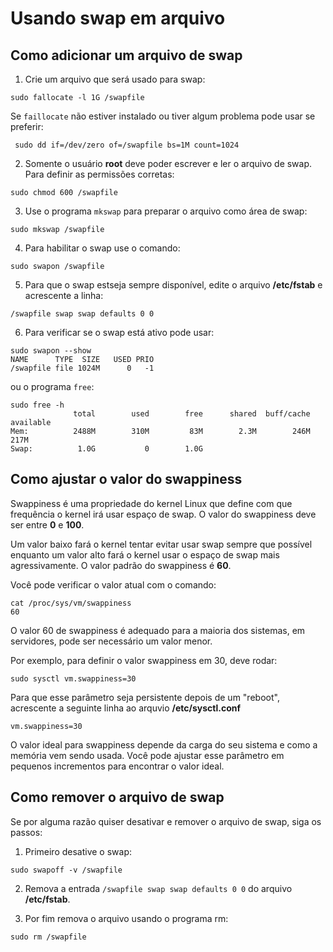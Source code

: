 # Usando swap em arquivo

## Como adicionar um arquivo de swap

1. Crie um arquivo que será usado para swap:
```
sudo fallocate -l 1G /swapfile
```
Se `faillocate` não estiver instalado ou tiver algum problema pode usar se preferir:
```
 sudo dd if=/dev/zero of=/swapfile bs=1M count=1024
```

2. Somente o usuário **root** deve poder escrever e ler o arquivo de swap.   
Para definir as permissões corretas:
```
sudo chmod 600 /swapfile
```

3. Use o programa `mkswap` para preparar o arquivo como área de swap:
```
sudo mkswap /swapfile
```

4. Para habilitar o swap use o comando:
```
sudo swapon /swapfile
```

5. Para que o swap estseja sempre disponível, edite o arquivo **/etc/fstab** e acrescente a linha:
```
/swapfile swap swap defaults 0 0
```

6. Para verificar se o swap está ativo pode usar:
```
sudo swapon --show
NAME      TYPE  SIZE   USED PRIO
/swapfile file 1024M      0   -1
```
ou o programa `free`:
```
sudo free -h
              total        used        free      shared  buff/cache   available
Mem:          2488M        310M         83M        2.3M        246M        217M
Swap:          1.0G           0        1.0G
```


## Como ajustar o valor do **swappiness**

Swappiness é uma propriedade do kernel Linux que define com que frequência o kernel irá usar espaço de swap.
O valor do swappiness deve ser entre **0** e **100**.

Um valor baixo fará o kernel tentar evitar usar swap sempre que possível enquanto um valor alto fará o kernel usar o espaço de swap mais agressivamente.
O valor padrão do swappiness é **60**.

Você pode verificar o valor atual com o comando:
```
cat /proc/sys/vm/swappiness
60
```
O valor 60 de swappiness é adequado para a maioria dos sistemas, em servidores, pode ser necessário um valor menor.

Por exemplo, para definir o valor swappiness em 30, deve rodar:
```
sudo sysctl vm.swappiness=30
```
Para que esse parâmetro seja persistente depois de um "reboot", acrescente a seguinte linha ao arquvio **/etc/sysctl.conf**
```
vm.swappiness=30
```
O valor ideal para swappiness depende da carga do seu sistema e como a memória vem sendo usada.
Você pode ajustar esse parâmetro em pequenos incrementos para encontrar o valor ideal.

## Como remover o arquivo de swap

Se por alguma razão quiser desativar e remover o arquivo de swap, siga os passos:

1. Primeiro desative o swap:
```
sudo swapoff -v /swapfile
```

2. Remova a entrada `/swapfile swap swap defaults 0 0` do arquivo **/etc/fstab**.

3. Por fim remova o arquivo usando o programa rm:
```
sudo rm /swapfile
```
